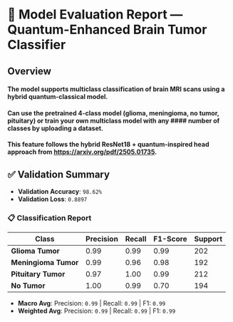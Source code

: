 # 🧪 Model Evaluation Report — Quantum-Enhanced Brain Tumor Classifier
## Overview

#### The model supports multiclass classification of brain MRI scans using a hybrid quantum-classical model.
#### Can use the pretrained 4-class model (glioma, meningioma, no tumor, pituitary) or train your own multiclass model with any #### number of classes by uploading a dataset.

#### This feature follows the hybrid ResNet18 + quantum-inspired head approach from https://arxiv.org/pdf/2505.01735.

## ✅ Validation Summary

- **Validation Accuracy**: `98.62%`
- **Validation Loss**: `0.8897`


### 📋 Classification Report

| Class              | Precision | Recall | F1-Score | Support |
|----------------------|-----------|--------|----------|-------|
| **Glioma Tumor**     | 0.99      | 0.99   | 0.99     | 202   |
| **Meningioma Tumor** | 0.99      | 0.96   | 0.98     | 192   |
| **Pituitary Tumor**  | 0.97      | 1.00   | 0.99     | 212   |
|  **No Tumor**        | 1.00      | 0.99   | 0.70     | 194   |

- **Macro Avg**: Precision: `0.99` | Recall: `0.99` | F1: `0.99`
- **Weighted Avg**: Precision: `0.99` | Recall: `0.99` | F1: `0.99`
